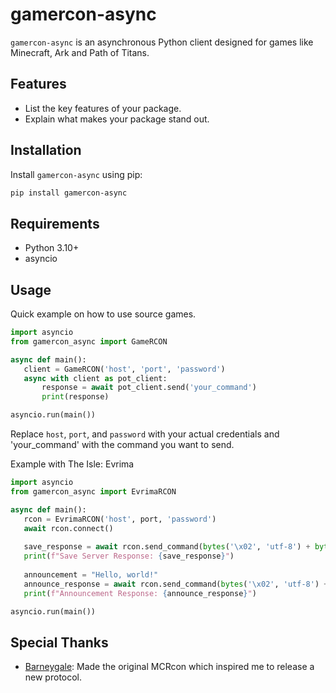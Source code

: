 # gamercon-async
 `gamercon-async` is an asynchronous Python client designed for games like Minecraft, Ark and Path of Titans.

## Features
 - List the key features of your package.
 - Explain what makes your package stand out.

## Installation

 Install `gamercon-async` using pip:

 ```bash
 pip install gamercon-async
 ```

## Requirements
 - Python 3.10+
 - asyncio

## Usage
 Quick example on how to use source games.

 ```python
import asyncio
from gamercon_async import GameRCON

async def main():
    client = GameRCON('host', 'port', 'password')
    async with client as pot_client:
        response = await pot_client.send('your_command')
        print(response)

asyncio.run(main())
```
Replace `host`, `port`, and `password` with your actual credentials and 'your_command' with the command you want to send.

Example with The Isle: Evrima
```python
import asyncio
from gamercon_async import EvrimaRCON

async def main():
   rcon = EvrimaRCON('host', port, 'password')
   await rcon.connect()
   
   save_response = await rcon.send_command(bytes('\x02', 'utf-8') + bytes('\x50', 'utf-8') + bytes('\x00', 'utf-8'))
   print(f"Save Server Response: {save_response}")
   
   announcement = "Hello, world!"
   announce_response = await rcon.send_command(bytes('\x02', 'utf-8') + bytes('\x10', 'utf-8') + announcement.encode() + bytes('\x00', 'utf-8'))
   print(f"Announcement Response: {announce_response}")

asyncio.run(main())
```

## Special Thanks
 - [Barneygale](https://github.com/barneygale): Made the original MCRcon which inspired me to release a new protocol.